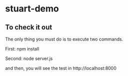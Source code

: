 # stuart-demo

## To check it out

The only thing you must do is to execute two commands.

First: npm install

Second: node server.js

and then, you will see the test in http://localhost:8000